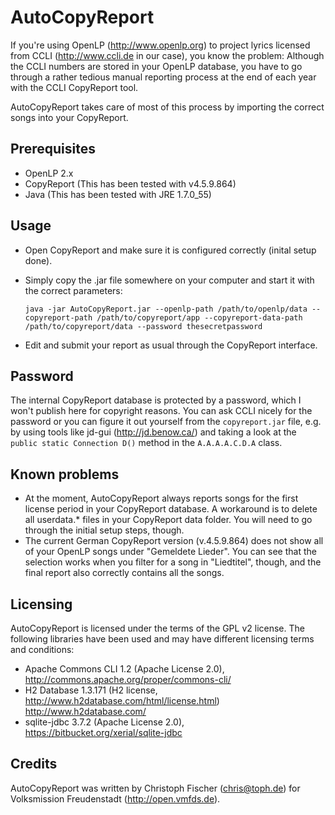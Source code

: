 AutoCopyReport
==============

If you're using OpenLP (http://www.openlp.org) to project lyrics licensed from CCLI (http://www.ccli.de in our case), you know the problem: 
Although the CCLI numbers are stored in your OpenLP database, you have to go through a rather tedious manual reporting process at 
the end of each year with the CCLI CopyReport tool.

AutoCopyReport takes care of most of this process by importing the correct songs into your CopyReport.

Prerequisites
-------------
* OpenLP 2.x
* CopyReport (This has been tested with v4.5.9.864)
* Java (This has been tested with JRE 1.7.0_55)

Usage
-----
* Open CopyReport and make sure it is configured correctly (inital setup done).
* Simply copy the .jar file somewhere on your computer and start it with the correct parameters:

    ```
    java -jar AutoCopyReport.jar --openlp-path /path/to/openlp/data --copyreport-path /path/to/copyreport/app --copyreport-data-path /path/to/copyreport/data --password thesecretpassword
    ```

* Edit and submit your report as usual through the CopyReport interface.

Password
--------

The internal CopyReport database is protected by a password, which I won't publish here for copyright reasons. 
You can ask CCLI nicely for the password or you can figure it out yourself from the ```copyreport.jar``` file,
e.g. by using tools like jd-gui (http://jd.benow.ca/) and taking a look at the ```public static Connection D()``` method in the 
```A.A.A.A.C.D.A``` class.

Known problems
--------------

* At the moment, AutoCopyReport always reports songs for the first license period in your CopyReport database. A workaround is to delete
  all userdata.* files in your CopyReport data folder. You will need to go through the initial setup steps, though.
* The current German CopyReport version (v.4.5.9.864) does not show all of your OpenLP songs under "Gemeldete Lieder". 
  You can see that the selection works when you filter for a song in "Liedtitel", though, and the final report also
  correctly contains all the songs.

Licensing
---------
AutoCopyReport is licensed under the terms of the GPL v2 license. The following libraries have been used and may have different licensing terms and conditions:
* Apache Commons CLI 1.2 (Apache License 2.0), http://commons.apache.org/proper/commons-cli/
* H2 Database 1.3.171 (H2 license, http://www.h2database.com/html/license.html) http://www.h2database.com/
* sqlite-jdbc 3.7.2 (Apache License 2.0), https://bitbucket.org/xerial/sqlite-jdbc

Credits
-------
AutoCopyReport was written by Christoph Fischer (chris@toph.de) for Volksmission Freudenstadt (http://open.vmfds.de).
